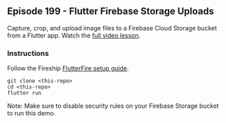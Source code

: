 ## Episode 199 - Flutter Firebase Storage Uploads

Capture, crop, and upload image files to a Firebase Cloud Storage bucket from a Flutter app.  Watch the [full video lesson](https://fireship.io/lessons/flutter-file-uploads-cloud-storage/). 

### Instructions

Follow the Fireship [FlutterFire setup guide](https://fireship.io/snippets/install-flutterfire/). 

```
git clone <this-repo>
cd <this-repo>
flutter run 
```

Note: Make sure to disable security rules on your Firebase Storage bucket to run this demo. 

